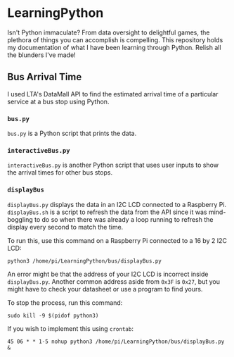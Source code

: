 # LearningPython

Isn't Python immaculate? From data oversight to delightful games, the plethora of things you can accomplish is compelling. This repository holds my documentation of what I have been learning through Python. Relish all the blunders I've made!

## Bus Arrival Time

I used LTA's DataMall API to find the estimated arrival time of a particular service at a bus stop using Python.

### `bus.py`

`bus.py` is a Python script that prints the data.

### `interactiveBus.py`

`interactiveBus.py` is another Python script that uses user inputs to show the arrival times for other bus stops.

### `displayBus`

`displayBus.py` displays the data in an I2C LCD connected to a Raspberry Pi. `displayBus.sh` is a script to refresh the data from the API since it was mind-boggling to do so when there was already a loop running to refresh the display every second to match the time.

To run this, use this command on a Raspberry Pi connected to a 16 by 2 I2C LCD:

```
python3 /home/pi/LearningPython/bus/displayBus.py
```

An error might be that the address of your I2C LCD is incorrect inside `displayBus.py`. Another common address aside from `0x3F` is `0x27`, but you might have to check your datasheet or use a program to find yours.

To stop the process, run this command:

```
sudo kill -9 $(pidof python3)
```

If you wish to implement this using `crontab`:
```
45 06 * * 1-5 nohup python3 /home/pi/LearningPython/bus/displayBus.py &
```
